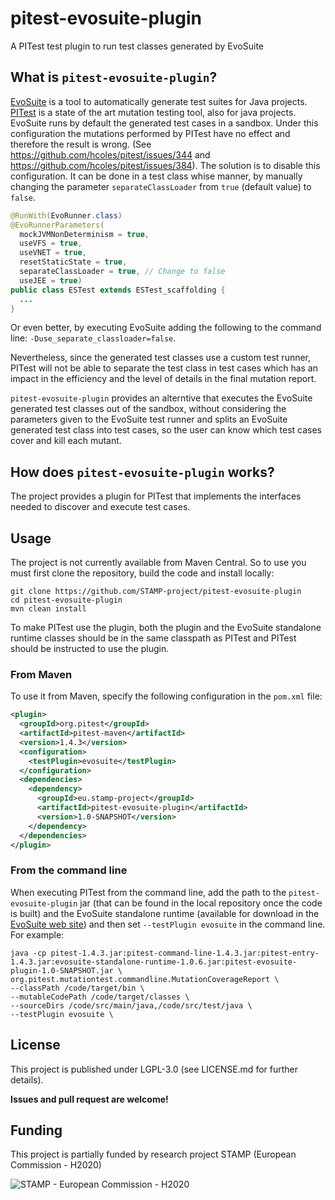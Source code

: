 # pitest-evosuite-plugin
A PITest test plugin to run test classes generated by EvoSuite

## What is `pitest-evosuite-plugin`?

[EvoSuite](http://www.evosuite.org) is a tool to automatically generate test suites for Java projects. 
[PITest](http://pitest.org) is a state of the art mutation testing tool, also for java projects.
EvoSuite runs by default the generated test cases in a sandbox. Under this configuration the mutations performed by PITest have no effect
and therefore the result is wrong. (See https://github.com/hcoles/pitest/issues/344 and https://github.com/hcoles/pitest/issues/384).
The solution is to disable this configuration. It can be done in a test class whise manner, 
by manually changing the parameter `separateClassLoader` from `true` (default value) to `false`.

```Java
@RunWith(EvoRunner.class) 
@EvoRunnerParameters(
  mockJVMNonDeterminism = true, 
  useVFS = true, 
  useVNET = true, 
  resetStaticState = true, 
  separateClassLoader = true, // Change to false 
  useJEE = true) 
public class ESTest extends ESTest_scaffolding {
  ...
}
```
Or even better, by executing EvoSuite adding the following to the command line: `-Duse_separate_classloader=false`.

Nevertheless, since the generated test classes use a custom test runner, PITest will not be able to separate the test class in test cases
which has an impact in the efficiency and the level of details in the final mutation report.

`pitest-evosuite-plugin` provides an alterntive that executes the EvoSuite generated test classes out of the sandbox, 
without considering the parameters given to the EvoSuite test runner and splits an EvoSuite generated test class into test cases,
so the user can know which test cases cover and kill each mutant.

## How does `pitest-evosuite-plugin` works?

The project provides a plugin for PITest that implements the interfaces needed to discover and execute test cases.

## Usage

The project is not currently available from Maven Central. 
So to use you must first clone the repository, build the code and install locally:
```
git clone https://github.com/STAMP-project/pitest-evosuite-plugin
cd pitest-evosuite-plugin
mvn clean install
```

To make PITest use the plugin, 
both the plugin and the EvoSuite standalone runtime classes should be in the same classpath as PITest 
and PITest should be instructed to use the plugin.

### From Maven

To use it from Maven, specify the following configuration in the `pom.xml` file:

```xml
<plugin>
  <groupId>org.pitest</groupId>
  <artifactId>pitest-maven</artifactId>
  <version>1.4.3</version>
  <configuration>
    <testPlugin>evosuite</testPlugin>
  </configuration>
  <dependencies>
    <dependency>
      <groupId>eu.stamp-project</groupId>
      <artifactId>pitest-evosuite-plugin</artifactId>
      <version>1.0-SNAPSHOT</version>
    </dependency>
  </dependencies>
</plugin>
```


### From the command line

When executing PITest from the command line, add the path to the `pitest-evosuite-plugin` jar 
(that can be found in the local repository once the code is built) 
and the EvoSuite standalone runtime (available for download in the [EvoSuite web site](https://github.com/EvoSuite/evosuite/releases/download/v1.0.6/evosuite-standalone-runtime-1.0.6.jar))
and then set `--testPlugin evosuite` in the command line. 
For example:

```
java -cp pitest-1.4.3.jar:pitest-command-line-1.4.3.jar:pitest-entry-1.4.3.jar:evosuite-standalone-runtime-1.0.6.jar:pitest-evosuite-plugin-1.0-SNAPSHOT.jar \
org.pitest.mutationtest.commandline.MutationCoverageReport \
--classPath /code/target/bin \
--mutableCodePath /code/target/classes \
--sourceDirs /code/src/main/java,/code/src/test/java \
--testPlugin evosuite \
```
## License
This project is published under LGPL-3.0 (see LICENSE.md for further details).

**Issues and pull request are welcome!**

## Funding
This project is partially funded by research project STAMP (European Commission - H2020) 

![STAMP - European Commission - H2020](https://github.com/STAMP-project/pitest-descartes/raw/master/docs/logo_readme_md.png)
